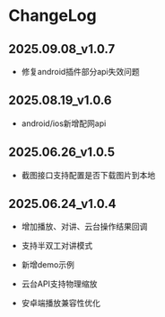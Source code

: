 # ChangeLog

## 2025.09.08_v1.0.7

- 修复android插件部分api失效问题

## 2025.08.19_v1.0.6

- android/ios新增配网api

## 2025.06.26_v1.0.5

- 截图接口支持配置是否下载图片到本地

## 2025.06.24_v1.0.4

- 增加播放、对讲、云台操作结果回调

- 支持半双工对讲模式

- 新增demo示例

- 云台API支持物理缩放

- 安卓端播放兼容性优化
